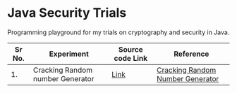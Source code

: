 # Java Security Trials

Programming playground for my trials on cryptography and security in Java.

| Sr No.| Experiment  | Source code Link  | Reference |
| ---   | ---         | ---               | ---       |
| 1.    | Cracking Random number Generator |[Link](https://github.com/Shashi-Bhushan/java-security-trials/blob/master/src/main/java/in/shabhushan/crypto/random/BrokenRandom.java)| [Cracking Random Number Generator](https://jazzy.id.au/2010/09/20/cracking_random_number_generators_part_1.html) |
